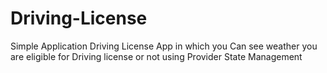 # Driving-License
Simple Application Driving License App in which you Can see weather you are eligible for Driving license or not using Provider State Management
